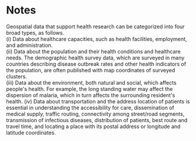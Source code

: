 # Notes 

Geospatial data that support health research can be categorized into four broad types, as follows.  
(i) Data about healthcare capacities, such as health facilities, employment, and administration.  
(ii) Data about the population and their health conditions and healthcare needs. The demographic health survey data, which are surveyed in many countries describing disease outbreak rates and other health indicators of the population, are often published with map coordinates of surveyed clusters.  
(iii) Data about the environment, both natural and social, which affects people's health. For example, the long standing water may affect the dispersion of malaria, which in turn affects the surrounding resident's health.
(iv) Data about transportation and the address location of patients is essential in understanding the accessibility for care, dissemination of medical supply, traffic routing, connectivity among street/road segments, transmission of infectious diseases, distribution of patients, best route and travel time, and locating a place with its postal address or longitude and latitude coordinates.